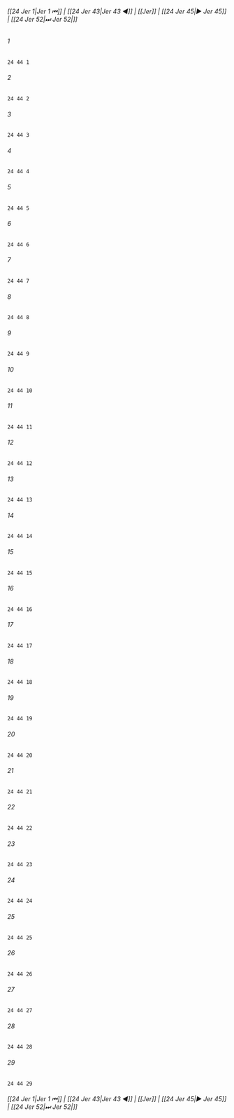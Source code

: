 
###### [[24 Jer 1|Jer 1 ⏮]] | [[24 Jer 43|Jer 43 ◀]] | [[Jer]] | [[24 Jer 45|▶ Jer 45]] | [[24 Jer 52|⏭ Jer 52|]]

###### 1
``` verse
24 44 1 
```
###### 2
``` verse
24 44 2 
```
###### 3
``` verse
24 44 3 
```
###### 4
``` verse
24 44 4 
```
###### 5
``` verse
24 44 5 
```
###### 6
``` verse
24 44 6 
```
###### 7
``` verse
24 44 7 
```
###### 8
``` verse
24 44 8 
```
###### 9
``` verse
24 44 9 
```
###### 10
``` verse
24 44 10 
```
###### 11
``` verse
24 44 11 
```
###### 12
``` verse
24 44 12 
```
###### 13
``` verse
24 44 13 
```
###### 14
``` verse
24 44 14 
```
###### 15
``` verse
24 44 15 
```
###### 16
``` verse
24 44 16 
```
###### 17
``` verse
24 44 17 
```
###### 18
``` verse
24 44 18 
```
###### 19
``` verse
24 44 19 
```
###### 20
``` verse
24 44 20 
```
###### 21
``` verse
24 44 21 
```
###### 22
``` verse
24 44 22 
```
###### 23
``` verse
24 44 23 
```
###### 24
``` verse
24 44 24 
```
###### 25
``` verse
24 44 25 
```
###### 26
``` verse
24 44 26 
```
###### 27
``` verse
24 44 27 
```
###### 28
``` verse
24 44 28 
```
###### 29
``` verse
24 44 29 
```

###### [[24 Jer 1|Jer 1 ⏮]] | [[24 Jer 43|Jer 43 ◀]] | [[Jer]] | [[24 Jer 45|▶ Jer 45]] | [[24 Jer 52|⏭ Jer 52|]]

